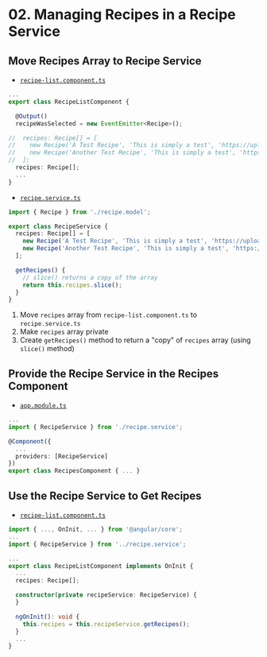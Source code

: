# 02. Managing Recipes in a Recipe Service

## Move Recipes Array to Recipe Service

- [`recipe-list.component.ts`](../../course-project-1/src/app/recipes/recipe-list/recipe-list.component.ts)

```typescript
...
export class RecipeListComponent {

  @Output()
  recipeWasSelected = new EventEmitter<Recipe>();

//  recipes: Recipe[] = [
//    new Recipe('A Test Recipe', 'This is simply a test', 'https://upload.wikimedia.org/wi  edia/commons/1/15/Recipe_logo.jpeg'),
//    new Recipe('Another Test Recipe', 'This is simply a test', 'https://upload.wikimedia.org/wi  edia/commons/1/15/Recipe_logo.jpeg')
//  ];
  recipes: Recipe[];
  ...
}
```

- [`recipe.service.ts`](../../course-project-1/src/app/recipes/recipe.service.ts)

```typescript
import { Recipe } from './recipe.model';

export class RecipeService {
  recipes: Recipe[] = [
    new Recipe('A Test Recipe', 'This is simply a test', 'https://upload.wikimedia.org/wikipedia/commons/1/15/Recipe_logo.jpeg'),
    new Recipe('Another Test Recipe', 'This is simply a test', 'https://upload.wikimedia.org/wikipedia/commons/1/15/Recipe_logo.jpeg')
  ];

  getRecipes() {
    // slice() returns a copy of the array
    return this.recipes.slice();
  }
}
```

1. Move `recipes` array from `recipe-list.component.ts` to `recipe.service.ts`
2. Make `recipes` array private
3. Create `getRecipes()` method to return a "copy" of `recipes` array (using `slice()` method)

## Provide the Recipe Service in the Recipes Component

- [`app.module.ts`](../../course-project-1/src/app/recipes/recipes.component.ts)

```typescript
...
import { RecipeService } from './recipe.service';

@Component({
  ...
  providers: [RecipeService]
})
export class RecipesComponent { ... }
```

## Use the Recipe Service to Get Recipes

- [`recipe-list.component.ts`](../../course-project-1/src/app/recipes/recipe-list/recipe-list.component.ts)

```typescript
import { ..., OnInit, ... } from '@angular/core';
...
import { RecipeService } from '../recipe.service';

...
export class RecipeListComponent implements OnInit {
  ...
  recipes: Recipe[];

  constructor(private recipeService: RecipeService) {
  }

  ngOnInit(): void {
    this.recipes = this.recipeService.getRecipes();
  }
  ...
}
```